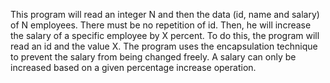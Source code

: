 This program will read an integer N and then the data (id, name and salary) of N employees. There must be no repetition of id.
Then, he will increase the salary of a specific employee by X percent.
To do this, the program will read an id and the value X. 
The program uses the encapsulation technique to prevent the salary from being changed freely. A salary can only be increased based on a given percentage increase operation.
